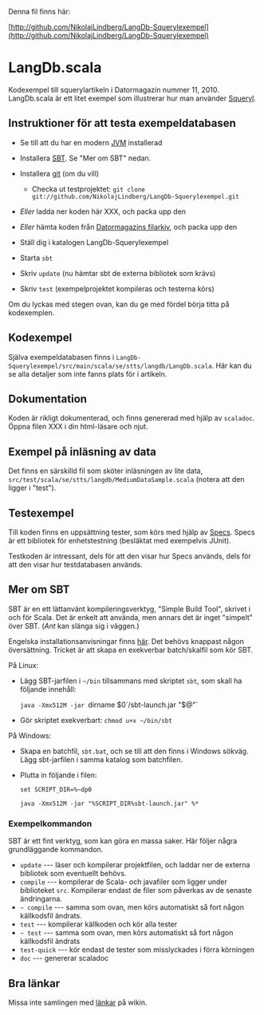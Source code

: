 Denna fil finns här:

[http://github.com/NikolajLindberg/LangDb-Squerylexempel](http://github.com/NikolajLindberg/LangDb-Squerylexempel)

# LangDb.scala 

Kodexempel till squerylartikeln i Datormagazin nummer 11,
2010. LangDb.scala är ett litet exempel som illustrerar hur man
använder [Squeryl](http://squeryl.org).

## Instruktioner för att testa exempeldatabasen


* Se till att du har en modern [JVM](http://java.com) installerad
 
* Installera [SBT](http://code.google.com/p/simple-build-tool/). Se
  "Mer om SBT" nedan.

* Installera [git](http://git-scm.com/) (om du vill)

    * Checka ut testprojektet: `git clone
          git://github.com/NikolajLindberg/LangDb-Squerylexempel.git`

* _Eller_ ladda ner koden här XXX, och packa upp den
 
* _Eller_ hämta koden från [Datormagazins
  filarkiv](http://www.datormagazin.se/filer/), och packa upp den
* Ställ dig i katalogen LangDb-Squerylexempel
* Starta `sbt`
* Skriv `update` (nu hämtar sbt de externa bibliotek som krävs)
* Skriv `test` (exempelprojektet kompileras och testerna körs)

Om du lyckas med stegen ovan, kan du ge med fördel börja titta på
kodexemplen.

## Kodexempel

Själva exempeldatabasen finns i
`LangDb-Squerylexempel/src/main/scala/se/stts/langdb/LangDb.scala`. Här
kan du se alla detaljer som inte fanns plats för i artikeln.

## Dokumentation 

Koden är rikligt dokumenterad, och finns genererad med hjälp av
`scaladoc`. Öppna filen XXX i din html-läsare och njut.

## Exempel på inläsning av data

Det finns en särskilld fil som sköter inläsningen av lite data,
`src/test/scala/se/stts/langdb/MediumDataSample.scala` (notera att den
ligger i "test").

## Testexempel

Till koden finns en uppsättning tester, som körs med hjälp av
[Specs](http://code.google.com/p/specs/). Specs är ett bibliotek för
enhetstestning (besläktat med exempelvis JUnit). 

Testkoden är intressant, dels för att den visar hur Specs används,
dels för att den visar hur testdatabasen används.


## Mer om SBT

SBT är en ett lättanvänt kompileringsverktyg, "Simple Build Tool",
skrivet i och för Scala. Det är enkelt att använda, men annars det är
inget "simpelt" över SBT. (_Ant_ kan slänga sig i väggen.)

Engelska installationsanvisningar finns
[här](http://code.google.com/p/simple-build-tool/wiki/Setup). Det
behövs knappast någon översättning. Tricket är att skapa en exekverbar
batch/skalfil som kör SBT.

På Linux: 

* Lägg SBT-jarfilen i `~/bin` tillsammans med skriptet `sbt`, som skall
   ha följande innehåll:

  `java -Xmx512M -jar `dirname $0`/sbt-launch.jar "$@"`
* Gör skriptet exekverbart: `chmod u+x ~/bin/sbt`

På Windows:

* Skapa en batchfil, `sbt.bat`, och se till att den finns i Windows
  sökväg. Lägg sbt-jarfilen i samma katalog som batchfilen.
* Plutta in följande i filen:

  `set SCRIPT_DIR=%~dp0`

  `java -Xmx512M -jar "%SCRIPT_DIR%sbt-launch.jar" %*`


### Exempelkommandon

SBT är ett fint verktyg, som kan göra en massa saker. Här följer några
grundläggande kommandon.

* `update` --- läser och kompilerar projektfilen, och laddar ner de
  externa bibliotek som eventuellt behövs.
* `compile` --- kompilerar de Scala- och javafiler som ligger under
  biblioteket `src`. Kompilerar endast de filer som påverkas av de
  senaste ändringarna.  
* `~ compile` --- samma som ovan, men körs automatiskt så fort någon källkodsfil
  ändrats.
* `test` --- kompilerar källkoden och kör alla tester
* `~ test` --- samma som ovan, men körs automatiskt så fort någon
  källkodsfil ändrats
* `test-quick` --- kör endast de tester som misslyckades i förra
  körningen
* `doc` --- genererar scaladoc


## Bra länkar

Missa inte samlingen med
[länkar](http://github.com/NikolajLindberg/LangDb-Squerylexempel/wiki/L%C3%A4nkar)
på wikin.
